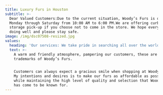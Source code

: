 ```yaml
---
title: Luxury Furs in Houston
subtitle: >-
  Dear Valued Customers:Due to the current situation, Woody’s Furs is open
  Monday through Saturday from 10:00 AM to 6:00 PM.We are offering curbside
  storage pick-up if you choose not to come in the store. We hope everyone is
  doing well and please stay safe.
image: /img/dsc07508-resized.jpg
values:
  heading: 'Our services: We take pride in searching all over the world for trends'
  text: >-
    A warm and friendly atmosphere, pampering our customers, these are all the
    trademarks of Woody’s Furs.


    Customers can always expect a gracious smile when shopping at Woody’s Furs.
    My intentions and desires is to make our furs as affordable as possible
    while maintaining the high level of quality and selection that Woody’s Furs
    has come to be known for.
---
```


